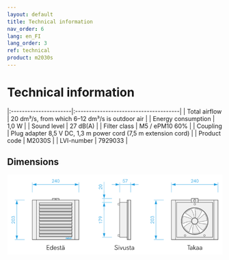 ```yaml
---
layout: default
title: Technical information
nav_order: 6
lang: en_FI
lang_order: 3
ref: technical
product: m2030s
---
```


# Technical information

|:----------------------|:--------------------------------------|
| Total airflow     | 20 dm³/s, from which 6–12 dm³/s is outdoor air  |
| Energy consumption          | 1,0 W                                 |
| Sound level              | 27 dB(A)                              |
| Filter class        | M5 / ePM10 60%                        |
| Coupling         | Plug adapter 8,5 V DC, 1,3 m power cord (7,5 m extension cord)  |
| Product code            | M2030S                                |
| LVI-number           | 7929033                               |

## Dimensions
<p><img src="/assets/images/m2030s-dim-1.1-FI.png" width="550px" /></p>
